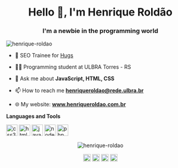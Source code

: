 <h1 align="center">Hello 👋, I'm Henrique Roldão</h1>
<h3 align="center">I'm a newbie in the programming world</h3>
<p align="left"> <img src="https://komarev.com/ghpvc/?username=henrique-roldao" alt="henrique-roldao" /> </p>

- 💼 SEO Trainee for <a href="https://www.instagram.com/hugsagencia/">Hugs</a>

- 👨‍💻 Programming student at ULBRA Torres - RS

- 💬 Ask me about **JavaScript, HTML, CSS**

- 📫 How to reach me **henriqueroldao@rede.ulbra.br**

- :globe_with_meridians: My website: **www.henriqueroldao.com.br**

**Languages and Tools**

<p align="left">
<img src="https://devicons.github.io/devicon/devicon.git/icons/css3/css3-original-wordmark.svg" alt="css3"  width="30" height="30"/>
<img src="https://devicons.github.io/devicon/devicon.git/icons/html5/html5-original-wordmark.svg" alt="html5"  width="30" height="30"/>
<img src="https://devicons.github.io/devicon/devicon.git/icons/javascript/javascript-original.svg" alt="javascript" width="30" height="30"/>
<img src="https://devicons.github.io/devicon/devicon.git/icons/nodejs/nodejs-original.svg" alt="nodejs" width="30" height="30"/>
  <img src="https://devicons.github.io/devicon/devicon.git/icons/php/php-original.svg" alt="php" width="30" height="30"/>
</p>



<p align="center"><img src="https://github-readme-stats.vercel.app/api?username=henrique-roldao&show_icons=true" alt="henrique-roldao" /> </p>

<p align="center">
<a href="https://twitter.com/rique_roldao" target="blank"><img align="center" src="https://cdn.jsdelivr.net/npm/simple-icons@3.0.1/icons/twitter.svg" alt="@rique_roldao" height="20" width="20" /></a>
<a href="https://www.linkedin.com/in/henrique-roldão-2795191a2" target="blank"><img align="center" src="https://cdn.jsdelivr.net/npm/simple-icons@3.0.1/icons/linkedin.svg" alt="henrique-roldao" height="20" width="20" /></a>
<a href="https://www.facebook.com/henrique.boffroldao" target="blank"><img align="center" src="https://cdn.jsdelivr.net/npm/simple-icons@3.0.1/icons/facebook.svg" alt="henrique-roldao" height="20" width="20" /></a>
<a href="https://www.instagram.com/rique_roldao" target="blank"><img align="center" src="https://cdn.jsdelivr.net/npm/simple-icons@3.0.1/icons/instagram.svg" alt="henrique-roldao" height="20" width="20" /></a>
</p>
